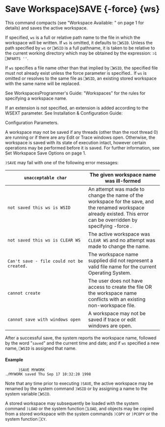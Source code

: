 




<h1 class="heading"><span class="name">Save Workspace</span><span class="command">)SAVE {-force} {ws}</span></h1>

This command compacts (see "Workspace Available: " on page 1 for details) and saves the active workspace.


If specified, `ws` is a full or relative path name to the file in which the workspace will be written. If `ws` is omitted, it defaults to `⎕WSID`. Unless the path specified by `ws` or `⎕WSID` is a full pathname, it is taken to be relative to the current working directory which may be obtained by the expression: `⊃1 ⎕NPARTS ''`.


If  `ws` specifies a file name other than that implied by  `⎕WSID`, the specified file must not already exist unless the force parameter is specified.. If `ws` is omitted or resolves to the same file as  `⎕WSID`, an existing stored workspace with the same name will be replaced.


See WorkspacesProgrammer's Guide: "Workspaces" for the rules for specifying a workspace name.


If an extension is not specified, an extension is added according to the WSEXT parameter. See 
Installation & Configuration Guide: 

Configuration Parameters.


A workspace may not be saved if any threads (other than the root thread 0) are running or if there are any Edit or Trace windows open. Otherwise, the workspace is saved with its state of execution intact, however certain operations may be performed before it is saved. For further information, see Set Workspace Save Options on page 1.




`)SAVE` may fail with one of the following error messages:

| `unacceptable char` | The given workspace name was ill-formed |
| --- | ---  |
| `not saved this ws is WSID` | An attempt was made to change the name of the workspace for the save, and the renamed workspace already existed. This error can be overridden by specifying -force . |
| `not saved this ws is CLEAR WS` | The active workspace was `CLEAR WS` and no attempt was made to change the name. |
| `Can't save - file could not be created.` | The workspace name supplied did not represent a valid file name for the current Operating System. |
| `cannot create` | The user does not have access to create the file OR the workspace name conflicts with an existing non-workspace file. |
| `cannot save with windows open` | A workspace may not be saved if trace or edit windows are open. |



After a successful save, the system reports the workspace name, followed by the word  "`saved`" and the current time and date; and if `ws` specified a new name, `⎕WSID` is assigned that name.


#### Example
```apl
      )SAVE MYWORK
./MYWORK saved Thu Sep 17 10:32:20 1998
```


Note that any time prior to executing `)SAVE`, the active workspace may be renamed by the system command `)WSID` or by assigning a name to the system variable `⎕WSID`.


A stored workspace may subsequently be loaded with the system command `)LOAD` or the system function `⎕LOAD`, and objects may be copied from a stored workspace with the system commands `)COPY` or `)PCOPY` or the system function `⎕CY`.



